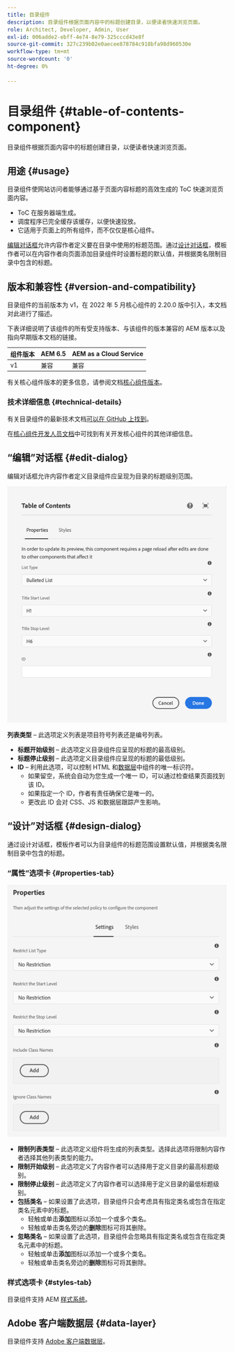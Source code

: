 ```yaml
---
title: 目录组件
description: 目录组件根据页面内容中的标题创建目录，以便读者快速浏览页面。
role: Architect, Developer, Admin, User
exl-id: 006adde2-ebff-4e74-8e79-325cccd43e8f
source-git-commit: 327c239b02e0aecee878784c918bfa98d960530e
workflow-type: tm+mt
source-wordcount: '0'
ht-degree: 0%

---
```


# 目录组件 {#table-of-contents-component}

目录组件根据页面内容中的标题创建目录，以便读者快速浏览页面。

## 用途 {#usage}

目录组件使网站访问者能够通过基于页面内容标题的高效生成的 ToC 快速浏览页面内容。

* ToC 在服务器端生成。
* 调度程序已完全缓存该缓存，以便快速投放。
* 它适用于页面上的所有组件，而不仅仅是核心组件。

[编辑对话框](#edit-dialog)允许内容作者定义要在目录中使用的标题范围。通过[设计对话框](#design-dialog)，模板作者可以在内容作者向页面添加目录组件时设置标题的默认值，并根据类名限制目录中包含的标题。

## 版本和兼容性 {#version-and-compatibility}

目录组件的当前版本为 v1，在 2022 年 5 月核心组件的 2.20.0 版中引入，本文档对此进行了描述。

下表详细说明了该组件的所有受支持版本、与该组件的版本兼容的 AEM 版本以及指向早期版本文档的链接。

| 组件版本 | AEM 6.5 | AEM as a Cloud Service |
|---|---|---|
| v1 | 兼容 | 兼容 |

有关核心组件版本的更多信息，请参阅文档[核心组件版本](/help/versions.md)。

### 技术详细信息 {#technical-details}

有关目录组件的最新技术文档[可以在 GitHub 上找到](https://adobe.com/go/aem_cmp_tech_tableofcontents_v1_cn)。

在[核心组件开发人员文档](/help/developing/overview.md)中可找到有关开发核心组件的其他详细信息。

## “编辑”对话框 {#edit-dialog}

编辑对话框允许内容作者定义目录组件应呈现为目录的标题级别范围。

![目录组件的编辑对话框](/help/assets/tableofcontents-edit.png)

**列表类型** – 此选项定义列表是项目符号列表还是编号列表。
* **标题开始级别** – 此选项定义目录组件应呈现的标题的最高级别。
* **标题停止级别** – 此选项定义目录组件应呈现的标题的最低级别。
* **ID** – 利用此选项，可以控制 HTML 和[数据层](/help/developing/data-layer/overview.md)中组件的唯一标识符。
   * 如果留空，系统会自动为您生成一个唯一 ID，可以通过检查结果页面找到该 ID。
   * 如果指定一个 ID，作者有责任确保它是唯一的。
   * 更改此 ID 会对 CSS、JS 和数据层跟踪产生影响。

## “设计”对话框 {#design-dialog}

通过设计对话框，模板作者可以为目录组件的标题范围设置默认值，并根据类名限制目录中包含的标题。

### “属性”选项卡 {#properties-tab}

![快速搜索组件的“设计”对话框](/help/assets/tableofcontents-design.png)

* **限制列表类型** – 此选项定义组件将生成的列表类型。选择此选项将限制内容作者选择其他列表类型的能力。
* **限制开始级别** – 此选项定义了内容作者可以选择用于定义目录的最高标题级别。
* **限制停止级别** – 此选项定义了内容作者可以选择用于定义目录的最低标题级别。
* **包括类名** – 如果设置了此选项，目录组件只会考虑具有指定类名或包含在指定类名元素中的标题。
   * 轻触或单击&#x200B;**添加**&#x200B;图标以添加一个或多个类名。
   * 轻触或单击类名旁边的&#x200B;**删除**&#x200B;图标可将其删除。
* **忽略类名** – 如果设置了此选项，目录组件会忽略具有指定类名或包含在指定类名元素中的标题。
   * 轻触或单击&#x200B;**添加**&#x200B;图标以添加一个或多个类名。
   * 轻触或单击类名旁边的&#x200B;**删除**&#x200B;图标可将其删除。

### 样式选项卡 {#styles-tab}

目录组件支持 AEM [样式系统](/help/get-started/authoring.md#component-styling)。

## Adobe 客户端数据层 {#data-layer}

目录组件支持 [Adobe 客户端数据层](/help/developing/data-layer/overview.md)。
